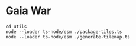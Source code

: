 # Gaia War

```
cd utils
node --loader ts-node/esm ./package-tiles.ts
node --loader ts-node/esm ./generate-tilemap.ts
```